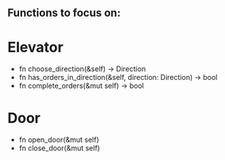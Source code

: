 ## Functions to focus on:

# Elevator
- fn choose_direction(&self) -> Direction
- fn has_orders_in_direction(&self, direction: Direction) -> bool
- fn complete_orders(&mut self) -> bool


# Door
- fn open_door(&mut self)
- fn close_door(&mut self)